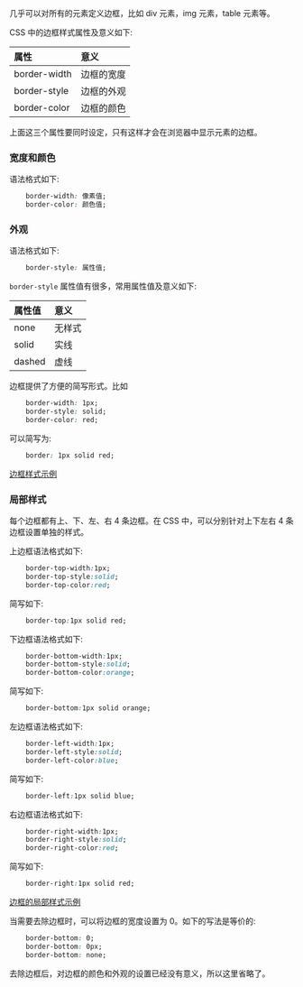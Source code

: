 
几乎可以对所有的元素定义边框，比如 div 元素，img 元素，table 元素等。

CSS 中的边框样式属性及意义如下:

| 属性 | 意义 |
|:----|:-----|
| border-width | 边框的宽度 |
| border-style | 边框的外观 |
| border-color | 边框的颜色 |

上面这三个属性要同时设定，只有这样才会在浏览器中显示元素的边框。


### 宽度和颜色

语法格式如下:
```css
    border-width: 像素值;
    border-color: 颜色值;
```

### 外观

语法格式如下:
```css
    border-style: 属性值;
```
`border-style` 属性值有很多，常用属性值及意义如下:

| 属性值 | 意义 |
|:------|:-----|
| none  | 无样式 |
| solid | 实线 |
| dashed | 虚线 |

边框提供了方便的简写形式。比如
```css
    border-width: 1px;
    border-style: solid;
    border-color: red;
```
可以简写为:
```css
    border: 1px solid red;
```

[边框样式示例](t/03_border.html)


### 局部样式

每个边框都有上、下、左、右 4 条边框。在 CSS 中，可以分别针对上下左右 4 条边框设置单独的样式。

上边框语法格式如下:
```css
    border-top-width:1px;
    border-top-style:solid;
    border-top-color:red;
```
简写如下:
```css
    border-top:1px solid red;
```

下边框语法格式如下:
```css
    border-bottom-width:1px;
    border-bottom-style:solid;
    border-bottom-color:orange;
```
简写如下:
```css
    border-bottom:1px solid orange;
```

左边框语法格式如下:
```css
    border-left-width:1px;
    border-left-style:solid;
    border-left-color:blue;
```
简写如下:
```css
    border-left:1px solid blue;
```

右边框语法格式如下:
```css
    border-right-width:1px;
    border-right-style:solid;
    border-right-color:red;
```
简写如下:
```css
    border-right:1px solid red;
```

[边框的局部样式示例](t/03_border_local.html)


当需要去除边框时，可以将边框的宽度设置为 0。如下的写法是等价的:
```css
    border-bottom: 0;
    border-bottom: 0px;
    border-bottom: none;
```
去除边框后，对边框的颜色和外观的设置已经没有意义，所以这里省略了。
